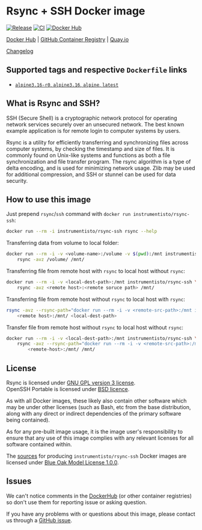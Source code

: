 Rsync + SSH Docker image
========================

[![Release](https://img.shields.io/github/v/release/instrumentisto/rsync-ssh-docker-image "Release")](https://github.com/instrumentisto/rsync-ssh-docker-image/releases)
[![CI](https://github.com/instrumentisto/rsync-ssh-docker-image/workflows/CI/badge.svg?branch=master "CI")](https://github.com/instrumentisto/rsync-ssh-docker-image/actions?query=workflow%3ACI+branch%3Amaster)
[![Docker Hub](https://img.shields.io/docker/pulls/instrumentisto/rsync-ssh?label=Docker%20Hub%20pulls "Docker Hub pulls")](https://hub.docker.com/r/instrumentisto/rsync-ssh)

[Docker Hub](https://hub.docker.com/r/instrumentisto/rsync-ssh)
| [GitHub Container Registry](https://github.com/orgs/instrumentisto/packages/container/package/rsync-ssh)
| [Quay.io](https://quay.io/repository/instrumentisto/rsync-ssh)

[Changelog](https://github.com/instrumentisto/rsync-ssh-docker-image/blob/master/CHANGELOG.md)




## Supported tags and respective `Dockerfile` links

- [`alpine3.16-r0`, `alpine3.16`, `alpine`, `latest`][d1]




## What is Rsync and SSH?

SSH (Secure Shell) is a cryptographic network protocol for operating network services securely over an unsecured network. The best known example application is for remote login to computer systems by users.

Rsync is a utility for efficiently transferring and synchronizing files across computer systems, by checking the timestamp and size of files. It is commonly found on Unix-like systems and functions as both a file synchronization and file transfer program. The rsync algorithm is a type of
delta encoding, and is used for minimizing network usage. Zlib may be used for additional compression, and SSH or stunnel can be used for data security.




## How to use this image

Just prepend `rsync`/`ssh` command with `docker run instrumentisto/rsync-ssh`:
```bash
docker run --rm -i instrumentisto/rsync-ssh rsync --help
```

Transferring data from volume to local folder:
```bash
docker run --rm -i -v <volume-name>:/volume -v $(pwd):/mnt instrumentisto/rsync-ssh \
    rsync -avz /volume/ /mnt/
```

Transferring file from remote host with `rsync` to local host without `rsync`:
```bash 
docker run --rm -i -v <local-dest-path>:/mnt instrumentisto/rsync-ssh \
    rsync -avz <remote host>:<remote soruce path> /mnt/
```

Transferring file from remote host without `rsync` to local host with `rsync`:
```bash
rsync -avz --rsync-path="docker run --rm -i -v <remote-src-path>:/mnt instrumentisto/rsync-ssh rsync" \
    <remote host>:/mnt/ <local-dest-path>
```

Transfer file from remote host without `rsync` to local host without `rsync`:
```bash
docker run --rm -i -v <local-dest-path>:/mnt instrumentisto/rsync-ssh \
    rsync -avz --rsync-path="docker run --rm -i -v <remote-src-path>:/mnt instrumentisto/rsync-ssh rsync" \
        <remote-host>:/mnt/ /mnt/
```




## License

Rsync is licensed under [GNU GPL version 3 license][93].  
OpenSSH Portable is licensed under [BSD licence][94].

As with all Docker images, these likely also contain other software which may be under other licenses (such as Bash, etc from the base distribution, along with any direct or indirect dependencies of the primary software being contained).

As for any pre-built image usage, it is the image user's responsibility to ensure that any use of this image complies with any relevant licenses for all software contained within.

The [sources][92] for producing `instrumentisto/rsync-ssh` Docker images are licensed under [Blue Oak Model License 1.0.0][91].




## Issues

We can't notice comments in the [DockerHub] (or other container registries) so don't use them for reporting issue or asking question.

If you have any problems with or questions about this image, please contact us through a [GitHub issue][10].





[DockerHub]: https://hub.docker.com

[10]: https://github.com/instrumentisto/rsync-ssh-docker-image/issues

[91]: https://github.com/instrumentisto/rsync-ssh-docker-image/blob/master/LICENSE.md
[92]: https://github.com/instrumentisto/rsync-ssh-docker-image
[93]: https://pserver.samba.org/rsync/GPL.html
[94]: https://github.com/openssh/openssh-portable/blob/master/LICENCE

[d1]: https://github.com/instrumentisto/rsync-ssh-docker-image/blob/master/Dockerfile
